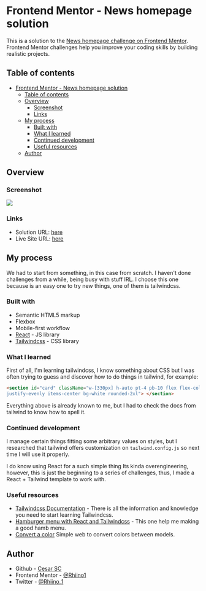 # Frontend Mentor - News homepage solution

This is a solution to the [News homepage challenge on Frontend Mentor](https://www.frontendmentor.io/challenges/news-homepage-H6SWTa1MFl). Frontend Mentor challenges help you improve your coding skills by building realistic projects. 

## Table of contents

- [Frontend Mentor - News homepage solution](#frontend-mentor---news-homepage-solution)
  - [Table of contents](#table-of-contents)
  - [Overview](#overview)
    - [Screenshot](#screenshot)
    - [Links](#links)
  - [My process](#my-process)
    - [Built with](#built-with)
    - [What I learned](#what-i-learned)
    - [Continued development](#continued-development)
    - [Useful resources](#useful-resources)
  - [Author](#author)


## Overview

### Screenshot

![](./src/assets/images/screenshot_1.png)

### Links

- Solution URL: [here](https://your-solution-url.com)
- Live Site URL: [here](https://rhiino1.github.io/fm-QR-code-component/)

## My process

We had to start from something, in this case from scratch. I haven't done challenges from a while, being busy with stuff IRL. I choose this one because is an easy one to try new things, one of them is tailwindcss.

### Built with

- Semantic HTML5 markup
- Flexbox
- Mobile-first workflow
- [React](https://reactjs.org/) - JS library
- [Tailwindcss](https://tailwindcss.com/) - CSS library

### What I learned

First of all, I'm learning tailwindcss, I know something about CSS but I was often trying to guess and discover how to do things in tailwind, for example:

```html
<section id="card" className="w-[330px] h-auto pt-4 pb-10 flex flex-col gap-5
justify-evenly items-center bg-white rounded-2xl"> </section>
```

Everything above is already known to me, but I had to check the docs from tailwind to know how to spell it.

### Continued development

I manage certain things fitting some arbitrary values on styles, but I researched that tailwind offers customization on `tailwind.config.js` so next time I will use it properly.

I do know using React for a such simple thing Its kinda overengineering, however, this is just the beginning to a series of challenges, thus, I made a React + Tailwind template to work with.

### Useful resources

- [Tailwindcss Documentation](https://tailwindcss.com/docs) - There is all the information and knowledge you need to start learning Tailwindcss.
- [Hamburger menu with React and Tailwindcss](https://www.codementor.io/@giorgiasambrotta/hamburger-menu-with-react-and-tailwind-css-1qx6sruvua) - This one help me making a good hamb menu.
- [Convert a color](https://convertacolor.com/) Simple web to convert colors between models.
## Author

- Github - [Cesar SC](https://github.com/Rhiino1)
- Frontend Mentor - [@Rhiino1](https://www.frontendmentor.io/profile/Rhiino1)
- Twitter - [@Rhiino_1](https://www.twitter.com/Rhiino_1)